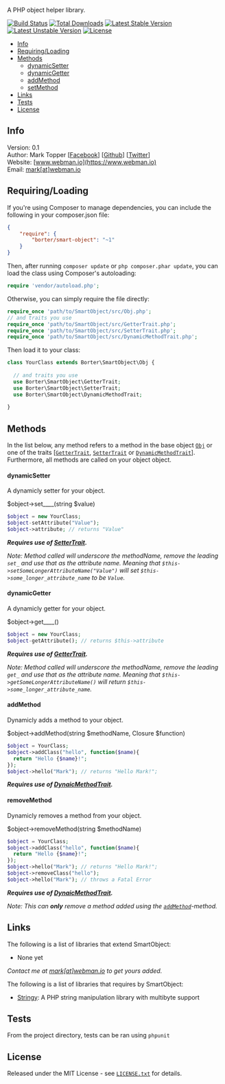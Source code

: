 A PHP object helper library. <!-- Tested and compatible with PHP 5.3+ and HHVM. -->

[![Build Status](https://travis-ci.org/borter/smart-object.svg)](https://travis-ci.org/borter/smart-object)
[![Total Downloads](https://poser.pugx.org/borter/smart-object/d/total.svg)](https://packagist.org/packages/borter/smart-object)
[![Latest Stable Version](https://poser.pugx.org/borter/smart-object/v/stable.svg)](https://packagist.org/packages/borter/smart-object)
[![Latest Unstable Version](https://poser.pugx.org/borter/smart-object/v/unstable.svg)](https://packagist.org/packages/borter/smart-object)
[![License](https://poser.pugx.org/borter/smart-object/license.svg)](https://packagist.org/packages/borter/smart-object)

* [Info](#info)
* [Requiring/Loading](#requiringloading)
* [Methods](#methods)
    * [dynamicSetter](#dynamicsetter)
    * [dynamicGetter](#dynamicgetter)
    * [addMethod](#addmethod)
    * [setMethod](#setmethod)
* [Links](#links)
* [Tests](#tests)
* [License](#license)

## Info

Version: 0.1    
Author: Mark Topper [[Facebook](https://facebook.com/marktopper)] [[Github](https://github.com/marktopper)] [[Twitter](https://twitter.com/webman.io)]    
Website: [www.webman.io](https://www.webman.io)    
Email: [mark[at]webman.io](mailto:mark@webman.io)

## Requiring/Loading

If you're using Composer to manage dependencies, you can include the following
in your composer.json file:

```json
{
    "require": {
        "borter/smart-object": "~1"
    }
}
```

Then, after running `composer update` or `php composer.phar update`, you can
load the class using Composer's autoloading:

```php
require 'vendor/autoload.php';
```

Otherwise, you can simply require the file directly:

```php
require_once 'path/to/SmartObject/src/Obj.php';
// and traits you use
require_once 'path/to/SmartObject/src/GetterTrait.php';
require_once 'path/to/SmartObject/src/SetterTrait.php';
require_once 'path/to/SmartObject/src/DynamicMethodTrait.php';
```

Then load it to your class:

```php
class YourClass extends Borter\SmartObject\Obj {
  
  // and traits you use
  use Borter\SmartObject\GetterTrait;
  use Borter\SmartObject\SetterTrait;
  use Borter\SmartObject\DynamicMethodTrait;
  
}
```

## Methods

In the list below, any method refers to a method in the base object [`Obj`](https://github.com/borter/smart-object/blob/master/src/Obj.php)
or one of the traits [[`GetterTrait`](https://github.com/borter/smart-object/blob/master/src/GetterTrait.php), [`SetterTrait`](https://github.com/borter/smart-object/blob/master/src/SetterTrait.php) or [`DynamicMethodTrait`](https://github.com/borter/smart-object/blob/master/src/DynamicMethodTrait.php)].
Furthermore, all methods are called on your object object.

#### dynamicSetter

A dynamicly setter for your object.

$object->set____(string $value)

```php
$object = new YourClass;
$object-setAttribute("Value");
$object->attribute; // returns "Value"
```

__*Requires use of [SetterTrait](https://github.com/borter/smart-object/blob/master/src/SetterTrait.php).*__

*Note: Method called will underscore the methodName, remove the leading `set_` and use that as the attribute name.*
*Meaning that `$this->setSomeLongerAttributeName("Value")` will set `$this->some_longer_attribute_name` to be `Value`.*

#### dynamicGetter

A dynamicly getter for your object.

$object->get____()

```php
$object = new YourClass;
$object-getAttribute(); // returns $this->attribute
```

__*Requires use of [GetterTrait](https://github.com/borter/smart-object/blob/master/src/GetterTrait.php).*__

*Note: Method called will underscore the methodName, remove the leading `get_` and use that as the attribute name.*
*Meaning that `$this->getSomeLongerAttributeName()` will return `$this->some_longer_attribute_name`.*

#### addMethod

Dynamicly adds a method to your object.

$object->addMethod(string $methodName, Closure $function)

```php
$object = YourClass;
$object->addClass("hello", function($name){
  return "Hello {$name}!";
});
$object->hello("Mark"); // returns "Hello Mark!";
```

__*Requires use of [DynaicMethodTrait](https://github.com/borter/smart-object/blob/master/src/DynaicMethodTrait.php).*__

#### removeMethod

Dynamicly removes a method from your object.

$object->removeMethod(string $methodName)

```php
$object = YourClass;
$object->addClass("hello", function($name){
  return "Hello {$name}!";
});
$object->hello("Mark"); // returns "Hello Mark!";
$object->removeClass("hello");
$object->hello("Mark"); // throws a Fatal Error
```

__*Requires use of [DynaicMethodTrait](https://github.com/borter/smart-object/blob/master/src/DynaicMethodTrait.php).*__

*Note: This can __only__ remove a method added using the [`addMethod`](#addmethod)-method.*

## Links

The following is a list of libraries that extend SmartObject:

 * None yet

*Contact me at [mark[at]webman.io](mailto:mark@webman.io) to get yours added.*

The following is a list of libraries that requires by SmartObject:

 * [Stringy](https://github.com/danielstjules/Stringy):
A PHP string manipulation library with multibyte support

## Tests

From the project directory, tests can be ran using `phpunit`

## License

Released under the MIT License - see [`LICENSE.txt`](https://github.com/borter/smart-object/blob/master/LICENSE) for details.
